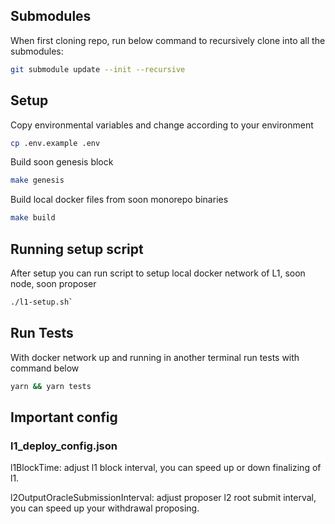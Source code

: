 
## Submodules

When first cloning repo, run below command to recursively clone into all the submodules:

```sh
git submodule update --init --recursive
```

## Setup

Copy environmental variables and change according to your environment

```sh
cp .env.example .env
```

Build soon genesis block

```sh
make genesis
```

Build local docker files from soon monorepo binaries

```sh
make build
```

## Running setup script

After setup you can run script to setup local docker network of L1, soon node, soon proposer

```sh
./l1-setup.sh`
```

## Run Tests

With docker network up and running in another terminal run tests with command below

```sh
yarn && yarn tests
```

## Important config

### l1_deploy_config.json
l1BlockTime: adjust l1 block interval, you can speed up or down finalizing of l1.

l2OutputOracleSubmissionInterval: adjust proposer l2 root submit interval, you can speed up your withdrawal proposing.